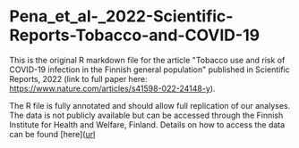 # Pena_et_al-_2022-Scientific-Reports-Tobacco-and-COVID-19

This is the original R markdown file for the article "Tobacco use and risk of COVID-19 infection in the Finnish general population" published in Scientific Reports, 2022 (link to full paper here: https://www.nature.com/articles/s41598-022-24148-y).

The R file is fully annotated and should allow full replication of our analyses. The data is not publicly available but can be accessed through the Finnish Institute for Health and Welfare, Finland. Details on how to access the data can be found [here]([url](https://thl.fi/en/web/thlfi-en/research-and-development/research-and-projects/national-finsote-survey/contact-information-finsote-)

